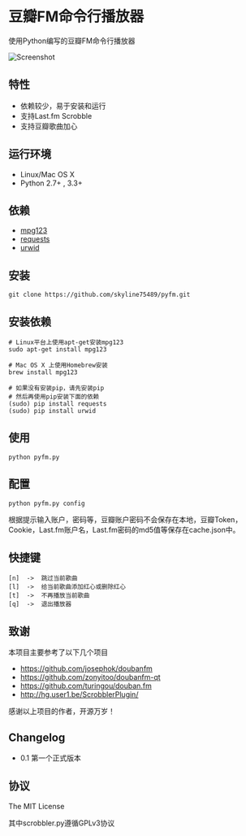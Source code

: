 豆瓣FM命令行播放器
==================

使用Python编写的豆瓣FM命令行播放器

![Screenshot](https://skyline75489.github.io/img/pyfm/screenshot.png)

## 特性

* 依赖较少，易于安装和运行
* 支持Last.fm Scrobble
* 支持豆瓣歌曲加心

## 运行环境

* Linux/Mac OS X
* Python 2.7+ , 3.3+

## 依赖

* [mpg123](http://www.mpg123.de)
* [requests](https://github.com/kennethreitz/requests)
* [urwid](http://urwid.org)

## 安装
   
    git clone https://github.com/skyline75489/pyfm.git
    
## 安装依赖

    # Linux平台上使用apt-get安装mpg123
    sudo apt-get install mpg123
    
    # Mac OS X 上使用Homebrew安装
    brew install mpg123
    
    # 如果没有安装pip，请先安装pip
    # 然后再使用pip安装下面的依赖
    (sudo) pip install requests
    (sudo) pip install urwid

## 使用

    python pyfm.py

## 配置

    python pyfm.py config
    
根据提示输入账户，密码等，豆瓣账户密码不会保存在本地，豆瓣Token，Cookie，Last.fm账户名，Last.fm密码的md5值等保存在cache.json中。

## 快捷键
    [n]  ->  跳过当前歌曲
    [l]  ->  给当前歌曲添加红心或删除红心
    [t]  ->  不再播放当前歌曲
    [q]  ->  退出播放器

## 致谢

本项目主要参考了以下几个项目

* https://github.com/josephok/doubanfm
* https://github.com/zonyitoo/doubanfm-qt
* https://github.com/turingou/douban.fm
*  http://hg.user1.be/ScrobblerPlugin/

感谢以上项目的作者，开源万岁！

## Changelog

* 0.1 第一个正式版本

## 协议

The MIT License

其中scrobbler.py遵循GPLv3协议
